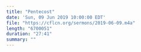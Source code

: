 ```yaml
---
title: "Pentecost"
date: 'Sun, 09 Jun 2019 10:00:00 EDT'
file: "https://cflcn.org/sermons/2019-06-09.m4a"
length: "6700051"
duration: "27:41"
summary: ""
---
```

